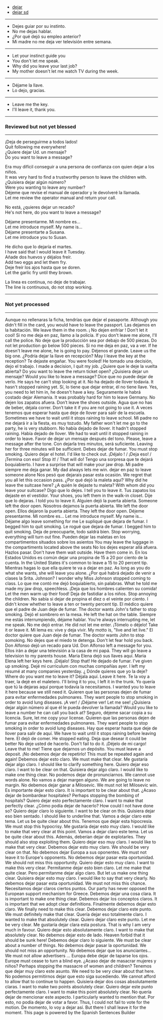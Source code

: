 
- [dejar](./../poder.md)
- [dejar sd](https://www.spanishdict.com/conjugate/dejar)
---
- Dejes guiar por su instinto.   
- No me dejas hablar.
- ¿Por qué dejó su empleo anterior?
- Mi madre no me deja ver televisión entre semana.
---
- Let your instinct guide you
- You don't let me speak.
- Why did you leave your last job?
- My mother doesn't let me watch TV during the week.
---
- Déjame la llave.
- Lo dejo, gracias.
---
- Leave me the key.
- I'll leave it, thank you.
---

### Reviewed but not yet blessed

---

¡Deja de perseguirme a todos lados!   
Quit following me everywhere!   
¿Quiere dejar Ud. un mensaje?   
Do you want to leave a message?

Era muy difícil conseguir a una persona de confianza con quien dejar a los niños.   
It was very hard to find a trustworthy person to leave the children with.   
¿Quisiera dejar algún número?   
Were you wanting to leave any number?   
Déjeme que revise el manual de operador y le devolveré la llamada.   
Let me review the operator manual and return your call.

No está, ¿quieres dejar un recado?   
He's not here, do you want to leave a message?

Déjame presentarme. Mi nombre es...   
Let me introduce myself. My name is...  
Déjame presentarte a Susana.  
Let me introduce you to Susan.

He dicho que lo dejaría el martes.  
I have said that I would leave it Tuesday.  
Añade dos huevos y déjalos freír.  
Add two eggs and let them fry.  
Deje freír los ajos hasta que se doren.  
Let the garlic fry until they brown.

La línea es continua, no deje de trabajar.  
The line is continuous, do not stop working.


---

### Not yet processed

---

Aunque no rellenaras la ficha, tendrías que dejar el pasaporte.
Although you didn't fill in the card, you would have to leave the passport.
Las dejamos en la habitación.
We leave them in the room.
¡ No dejen enfríar !
Don't let it cool!
Si no me deja en paz, llamo a la policía.
If you don't leave me alone, I'll call the police.
No deje que la producción sea por debajo de 500 piezas.
Do not let production go below 500 pieces.
Si no me deja en paz, va a ver.
If he doesn't leave me alone, he is going to pay.
Déjenos el grande.
Leave us the big one.
¿Podría dejar la llave en recepción?
May I leave the key at the reception?
Te dejaste engañar.
You were fooled!
He tomado una decisión, dejo el trabajo.
I made a decision, I quit my job.
¿Quiere que le deje la vuelta abierta?
Do you want to leave the return ticket open?
¿Quisiera dejar un mensaje?
Would you like to leave a message?
Dice que no puede dejar de verlo.
He says he can't stop looking at it.
No ha dejado de llover todavía.
It hasn't stopped raining yet.
Sí, lo tiene que dejar entrar, él no tiene llave.
Yes, you need to let him in, he doesn't have a key.
Seguramente le habrá costado dejar Alemania.
It was probably hard for him to leave Germany.
No dejen los zapatos afuera.
Don’t leave the shoes outside.
Agua que no has de beber, déjala correr.
Don’t take it if you are not going to use it.
A veces tenemos que esperar hasta que deje de llover para salir de la escuela.
Sometimes we have to wait until it stops raining to leave school.
Mi padre no me dejará ir a la fiesta, es muy tozudo.
My father won't let me go to the party, he is very stubborn.
No había dejado de llover.
It hadn't stopped raining.
Había dejado de llover.
We had to wait until it stopped raining in order to leave.
Favor de dejar un mensaje después del tono.
Please, leave a message after the tone.
Con dejarla tres minutos, será suficiente.
Leaving her for three minutes will be sufficient.
Debes dejar de fumar.
You must stop smoking.
Quiero dejar el hotel.
I'd like to check out.
¡Déjalo ! / ¡Deja eso! / ¡Termina con eso!
Stop it! / That will do!
Tengo una sorpresa que te dejará boquiabierto.
I have a surprise that will make your jaw drop.
Mi padre siempre me deja ganar.
My dad always lets me win.
dejar en paz
to leave someone alone
Nos pesó que dejarais pasar esta ocasión.
We regret that you all let this occasion pass.
¿Por qué dejó la maleta aquí?
Why did he leave the suitcase here?
¿A quién le dejaste tu maleta?
With whom did you leave your suitcase?
Digo que lo dejes.
I tell you to leave it.
Tus zapatos los dejaste en el vestidor.
Your shoes, you left them in the walk-in closet.
Dije que lo dejaras.
I told you to leave it.
Alguien dejó la puerta abierta.
Someone left the door open.
Nosotros dejamos la puerta abierta.
We left the door open.
Ellos dejaron la puerta abierta.
They left the door open.
Déjeme presentarme. Mi nombre es...
Let me introduce myself. My name is...
Déjame algo
leave something for me
Le supliqué que dejara de fumar.
I begged him to quit smoking.
Le rogué que dejara de fumar.
I begged him to quit smoking.
Deja de preocuparte, todo saldrá bien.
Stop worrying, everything will turn out fine.
Pueden dejar las maletas en los compartimentos situados sobre los asientos
You may leave the luggage in the compartiments located above the seats
No los dejes esperar allá afuera. Hazlos pasar.
Don't have them wait outside. Have them come in.
En los Estados Unidos es común dejar una propina de 15 a 20 por ciento de la cuenta.
In the United States it's common to leave a 15 to 20 percent tip.
Mientras hagas lo que ella quiere te va a dejar en paz.
As long as you do what she wants, she will leave you alone.
¿Por qué habrá dejado de venir a clases la Srita. Johnson?
I wonder why Miss Johnson stopped coming to class.
Lo que me contó me dejó boquiabierto, sin palabras.
What he told me made my jaw drop, speechless.
¡Deja que los hombres calienten su comida!
Let the men warm up their food!
Deja de fastidiar a los niños.
Stop annoying the children.
No sabía si dejar de propina el diez o el veinte por ciento.
I didn't know whether to leave a ten or twenty percent tip.
El médico quiere que el padre de Juan deje de fumar.
The doctor wants John's father to stop smoking.
Dejó el sombrero en la mesa.
He left the hat on the table.
Siempre me estás interrumpiendo, déjame hablar.
You're always interrupting me, let me speak.
No me dejó entrar.
He did not let me enter.
¡Tómelo o déjelo!
Take it or leave it.
Mi lema es: vive y deja vivir.
My motto is, "live and let live."
El doctor quiere que Juan deje de fumar.
The doctor wants John to stop somoking.
No dejes que el miedo te detenga.
Don't let fear hold you back.
Don Alfonso dejó un recado para Ud.
Don Alfonso left a message for you.
Ellos irán a dejar una televisión a la casa de mi papá.
They will go leave a television to my parents house.
Maria Elena dejó sus llaves aquí.
Maria Elena left her keys here.
¡Déjalo!
Stop that!
He dejado de fumar.
I've given up smoking.
Dejé mi curriculum con muchas compañías ayer.
I left my résumé at many companies yesterday.
¿ Dónde quieres que yo la deje?
Where do you want me to leave it?
Déjala aquí.
Leave it here.
Te la voy a traer, la dejé en el maletero.
I'll bring it to you, I left it in the trunk.
Yo quería que tú la dejaras aquí porque todavía la necesitamos.
I wanted you to leave it here because we still need it.
Quieren que las personas dejen de fumar para evitar enfermedades pulmonares.
They want people to stop smoking in order to avoid lung diseases.
¡A ver! / ¡Déjame ver!
Let me see!
¿Quisiera dejar algún número al que él le pueda devolver la llamada?
Would you like to leave a number he can call you back at?
Seguro, déjeme sacar copia a su licencia.
Sure, let me copy your license.
Quieren que las personas dejen de fumar para evitar enfermedades pulmonares.
They want people to stop smoking in order to avoid lung diseases.
Hay que esperar hasta que deje de llover para salir de aquí.
We have to wait until it stops raining before leaving here.
El dejó de comer.
He stopped eating.
Deja que desear
it could be better
No deje usted de hacerlo.
Don't fail to do it.
¡Déjelo de mi cargo!
Leave that to me!
Tiene que dejarnos un depósito.
You must leave a deposit.
¡No debemos dejar de repetirlo!
This must be repeated again and again!
Debemos dejar esto claro.
We must make that clear.
Me gustaría dejar algo claro.
I should like to clarify something here.
Quiero dejar eso claro.
I want to be clear on that.
Quisiera dejar algo claro.
I would like to make one thing clear.
No podemos dejar de pronunciarnos.
We cannot use words alone.
No vamos a dejar margen alguno.
We are going to leave no margin.
No debemos dejar ganar a Milosevic.
We must not let Milosevic win.
Es importante dejar esto claro.
It is important to be clear about that.
¿Acaso dejar de bombardear hospitales?
Perhaps stopping the bombing of hospitals?
Quiero dejar esto perfectamente claro.
I want to make that perfectly clear.
¿Cómo podía dejar de hacerlo?
How could I not have done so?
Quiero dejar claro lo siguiente.
I want to be clear on this.
Quisiera dejar eso bien sentado.
I should like to underline that.
Vamos a dejar claro este tema.
Let us be quite clear about this.
Tenemos que dejar esta hipocresía.
We must stop this hypocrisy.
Me gustaría dejar esto muy claro.
I would like to make that very clear at this point.
Vamos a dejar claro este tema.
Let us be quite clear about this.
Además, deberían dejar de explotarles.
They should also stop exploiting them.
Quiero dejar eso muy claro.
I would like to make that very clear.
Debemos dejar esto muy claro.
We should be very clear on that.
No debemos dejar Europa a sus oponentes.
We must not leave it to Europe's opponents.
No debemos dejar pasar esta oportunidad.
We should not miss this opportunity.
Quiero dejar esto muy claro.
I want to make this very clear.
Permítanme dejar esto bien claro.
Let me make that quite clear.
Pero permítanme dejar algo claro.
But let us make one thing clear.
Quisiera dejar esto muy claro.
I would like to say that very clearly.
No debemos dejar pasar esta oportunidad.
We must not miss this chance.
Necesitamos dejar claros ciertos puntos.
Our party has never opposed the European support mechanism for Greece.
Debemos dejar una cosa clara.
It is important to make one thing clear.
Debemos dejar los conceptos claros.
It is important that we adopt clear definitions.
Finalmente debemos dejar esto claro.
We finally need to make this clear.
Debemos dejar claro este punto.
We must definitely make that clear.
Quería dejar eso totalmente claro.
I wanted to make that absolutely clear.
Quiero dejar claro este punto.
Let me be very clear.
Me gustaría dejar clara esta postura.
That is why I am very much in favour.
Quiero dejar esto absolutamente claro.
I want to make that absolutely clear.
No debemos dejar esto de lado.
Heaven forbid that it should be sunk here!
Debemos dejar claro lo siguiente.
We must be clear about a number of things.
No debemos dejar pasar la oportunidad.
We should not miss an opportunity.
No debemos dejar que los anunciantes...
We must not allow advertisers ...
Europa debe dejar de taparse los ojos.
Europe must cease to turn a blind eye.
¿Acaso dejar de masacrar mujeres y niños?
Perhaps stopping the massacre of women and children?
Tenemos que dejar muy claro este asunto.
We need to be very clear about that here.
No podemos permitirnos dejar que esto siga sucediendo.
We cannot afford to allow that to continue to happen.
Quisiera dejar dos cosas absolutamente claras.
I want to make two points absolutely clear.
Quiero dejar este punto perfectamente claro.
I want to make this point absolutely clear.
No quería dejar de mencionar este aspecto.
I particularly wanted to mention that.
Por esto, no podía dejar de votar a favor.
Thus, I could not fail to vote for the motion.
De momento, lo voy a dejar así.
But there I shall leave it for the moment.
This page is powered by the Spanish Sentences Builder
